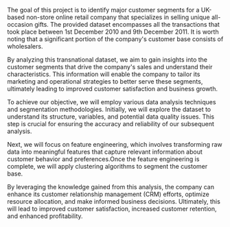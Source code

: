 The goal of this project is to identify major customer segments for a UK-based non-store online retail company that specializes in selling unique all-occasion gifts. The provided dataset encompasses all the transactions that took place between 1st December 2010 and 9th December 2011. It is worth noting that a significant portion of the company's customer base consists of wholesalers.

By analyzing this transnational dataset, we aim to gain insights into the customer segments that drive the company's sales and understand their characteristics. This information will enable the company to tailor its marketing and operational strategies to better serve these segments, ultimately leading to improved customer satisfaction and business growth.

To achieve our objective, we will employ various data analysis techniques and segmentation methodologies. Initially, we will explore the dataset to understand its structure, variables, and potential data quality issues. This step is crucial for ensuring the accuracy and reliability of our subsequent analysis.

Next, we will focus on feature engineering, which involves transforming raw data into meaningful features that capture relevant information about customer behavior and preferences.Once the feature engineering is complete, we will apply clustering algorithms to segment the customer base.

By leveraging the knowledge gained from this analysis, the company can enhance its customer relationship management (CRM) efforts, optimize resource allocation, and make informed business decisions. Ultimately, this will lead to improved customer satisfaction, increased customer retention, and enhanced profitability.
